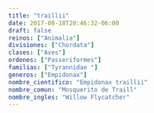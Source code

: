 ```yaml
---
title: "traillii"
date: 2017-08-18T20:46:32-06:00
draft: false
reinos: ["Animalia"]
divisiones: ["Chordata"]
clases: ["Aves"]
ordenes: ["Passeriformes"]
familias: ["Tyrannidae "]
generos: ["Empidonax"]
nombre_cientifico: "Empidonax traillii"
nombre_comun: "Mosquerito de Traill"
nombre_ingles: "Willow Flycatcher"
---
```


